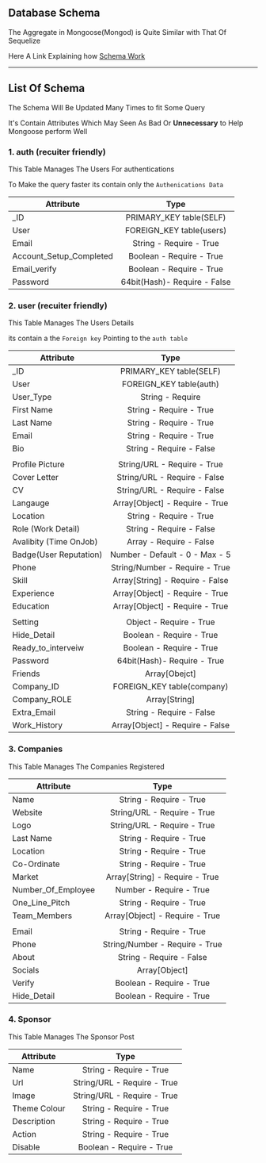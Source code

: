 ## Database Schema 

The Aggregate in Mongoose(Mongod) is Quite Similar with That Of Sequelize

Here A Link Explaining how [Schema Work](https://masteringjs.io/tutorials/mongoose/schema)

___

## List Of Schema

The Schema Will Be Updated Many Times to fit Some Query 

It's Contain Attributes Which May Seen As Bad Or **Unnecessary** to Help Mongoose perform Well 

<!-- trust Me -->

### 1. auth (recuiter friendly)

This Table Manages The Users For authentications 

To Make the query faster its contain only the `Authenications Data` 

| Attribute       | Type        
| ------------- |:-------------:| 
| _ID | PRIMARY_KEY table(SELF)|
| User | FOREIGN_KEY table(users)|
| Email | String - Require - True |
| Account_Setup_Completed | Boolean - Require - True |
| Email_verify | Boolean - Require - True |
| Password | 64bit(Hash)- Require - False  | <!-- GOOGLE OAUTh -->
<!-- I Am Speed -->

<!-- 
    Account Setup is to resume or take Back User to Finish The onboarding process
    User Type is to handle the recuiter and candidate data 
    Auth Expires in 2 week 
-->

### 2. user (recuiter friendly)

This Table Manages The Users Details 

its contain a the `Foreign key` Pointing to the `auth table` 

| Attribute       | Type        
| ------------- |:-------------:| 
| _ID | PRIMARY_KEY table(SELF)|
| User | FOREIGN_KEY table(auth)|
| User_Type | String - Require |
| First Name     | String - Require - True|
| Last Name     | String - Require - True|
| Email | String - Require - True |
| Bio     | String - Require - False|
|<!--Files-->|
| Profile Picture     | String/URL - Require - True|
| Cover Letter     | String/URL - Require - False|
| CV     | String/URL - Require - False|
| Langauge | Array[Object] - Require - True |
| Location     | String - Require - True|
| Role (Work Detail)     | String - Require - False|
| Avalibity (Time OnJob)     | Array - Require - False|
| Badge(User Reputation) | Number - Default - 0 - Max - 5  |
| Phone | String/Number - Require - True |
| Skill | Array[String] - Require - False|
| Experience | Array[Object] - Require - True |
| Education | Array[Object] - Require - True |
 |<!--User Deatil-->|
| Setting | Object - Require - True |
| Hide_Detail | Boolean - Require - True |
| Ready_to_interveiw | Boolean - Require - True |
| Password | 64bit(Hash)- Require - True  |
| Friends | Array[Obejct]|
| Company_ID | FOREIGN_KEY table(company) |
| Company_ROLE | Array[String] |
| Extra_Email | String - Require - False |
| Work_History |  Array[Object] - Require - False |


### 3. Companies

This Table Manages The Companies Registered  

| Attribute       | Type        
| ------------- |:-------------:| 
| Name     | String - Require - True|
| Website    | String/URL - Require - True|
| Logo     | String/URL - Require - True|
| Last Name     | String - Require - True|
| Location     | String - Require - True|
| Co-Ordinate     | String - Require - True|
| Market     | Array[String] - Require - True|
| Number_Of_Employee     | Number - Require - True |
| One_Line_Pitch    | String - Require - True|
| Team_Members     | Array[Object] - Require - True |
|<!--Company Contact-->|
| Email | String - Require - True |
| Phone | String/Number - Require - True |
| About     | String - Require - False|
| Socials | Array[Object] |
| Verify | Boolean - Require - True |
| Hide_Detail | Boolean - Require - True |

### 4. Sponsor

This Table Manages The Sponsor Post  
<!-- Add a Expire system with a cron job o manage  b  -->

| Attribute       | Type        
| ------------- |:-------------:| 
| Name     | String - Require - True|
| Url    | String/URL - Require - True|
| Image     | String/URL - Require - True|
| Theme Colour     | String - Require - True|
| Description     | String - Require - True|
| Action     | String - Require - True|
| Disable | Boolean - Require - True |